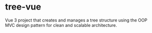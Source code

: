 # tree-vue
Vue 3 project that creates and manages a tree structure using the OOP MVC design pattern for clean and scalable architecture.

